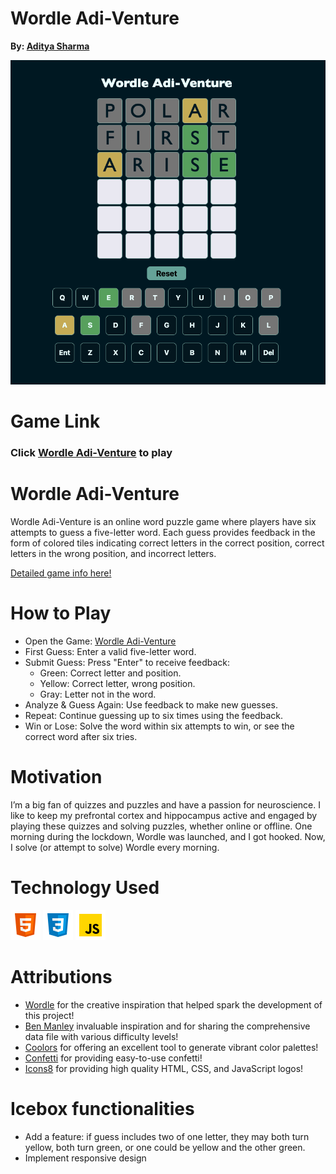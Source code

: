 # **Wordle Adi-Venture**
**By: [Aditya Sharma](https://www.linkedin.com/in/aditya-sharma-3a0b6a190/)**

![Wordle Adi-Venture](./images/wordle-adi-venture.png) 


# **Game Link**
### Click **[Wordle Adi-Venture](https://techbyadi.github.io/wordle/)** to play 

# **Wordle Adi-Venture**

Wordle Adi-Venture is an online word puzzle game where players have six attempts to guess a five-letter word. Each guess provides feedback in the form of colored tiles indicating correct letters in the correct position, correct letters in the wrong position, and incorrect letters.

[Detailed game info here!](https://en.wikipedia.org/wiki/Wordle)

# **How to Play**

* Open the Game: [Wordle Adi-Venture](https://techbyadi.github.io/wordle/)
* First Guess: Enter a valid five-letter word.
* Submit Guess: Press "Enter" to receive feedback:
  * Green: Correct letter and position.
  * Yellow: Correct letter, wrong position.
  * Gray: Letter not in the word.
* Analyze & Guess Again: Use feedback to make new guesses.
* Repeat: Continue guessing up to six times using the feedback.
* Win or Lose: Solve the word within six attempts to win, or see the correct word after six tries.


# Motivation

I’m a big fan of quizzes and puzzles and have a passion for neuroscience. I like to keep my prefrontal cortex and hippocampus active and engaged by playing these quizzes and solving puzzles, whether online or offline. One morning during the lockdown, Wordle was launched, and I got hooked. Now, I solve (or attempt to solve) Wordle every morning.


# Technology Used 

![html](./images/html.png) 
![css](./images/css.png)
![js](./images/java-script.png)


# Attributions

* [Wordle](https://www.nytimes.com/games/wordle/index.html) for the creative inspiration that helped spark the development of this project!
* [Ben Manley](https://github.com/ManliestBen) invaluable inspiration and for sharing the comprehensive data file with various difficulty levels!
* [Coolors](https://coolors.co/) for offering an excellent tool to generate vibrant color palettes!
* [Confetti](https://github.com/SEI-Remote/confetti) for providing easy-to-use confetti!
* [Icons8](https://icons8.com/icons) for providing high quality HTML, CSS, and JavaScript logos!


# Icebox functionalities

*  Add a feature: if guess includes two of one letter, they may both turn yellow, both turn green, or one could be yellow and the other green.
* Implement responsive design


